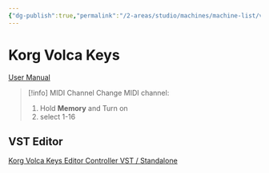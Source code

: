 ```yaml
---
{"dg-publish":true,"permalink":"/2-areas/studio/machines/machine-list/volca-keys/","dgHomeLink":true,"dgPassFrontmatter":false}
---
```



# Korg Volca Keys

[User Manual]()

> [!info] MIDI Channel
> Change MIDI channel:
> 1. Hold **Memory** and Turn on
> 2. select 1-16

## VST Editor
[Korg Volca Keys Editor Controller VST / Standalone](https://korg-volca-keys-editor.jimdofree.com/)
